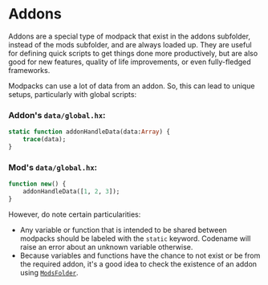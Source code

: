 # Addons

Addons are a special type of modpack that exist in the addons subfolder, instead
of the mods subfolder, and are always loaded up. They are useful for defining
quick scripts to get things done more productively, but are also good for
new features, quality of life improvements, or even fully-fledged frameworks.

Modpacks can use a lot of data from an addon. So, this can lead to unique
setups, particularly with global scripts:

### Addon's `data/global.hx`:

```haxe
static function addonHandleData(data:Array) {
    trace(data);
}
```

### Mod's `data/global.hx`:

```haxe
function new() {
    addonHandleData([1, 2, 3]);
}
```

However, do note certain particularities:

* Any variable or function that is intended to be shared between modpacks
  should be labeled with the `static` keyword. Codename will raise an error
  about an unknown variable otherwise.
* Because variables and functions have the chance to not exist or be from the
  required addon, it's a good idea to check the existence of an addon using
  [`ModsFolder`](https://codename-engine.com/api-docs/funkin/backend/assets/ModsFolder).
